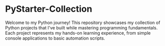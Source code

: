 # PyStarter-Collection
Welcome to my Python journey! This repository showcases my collection of Python projects that I've built while mastering programming fundamentals. Each project represents my hands-on learning experience, from simple console applications to basic automation scripts. 
